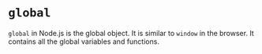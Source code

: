 # `global`
`global` in Node.js is the global object. It is similar to `window` in the browser. It contains all the global variables
and functions.
